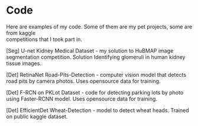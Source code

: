 # Code

Here are examples of my code. Some of them are my pet projects, some are from kaggle  
competitions that I took part in.

[Seg] U-net Kidney Medical Dataset - my solution to HuBMAP image segmentation competition. Solution Identifying glomeruli in human kidney tissue images.

[Det] RetinaNet Road-Pits-Detection - computer vision model that detects road pits by camera photos. Uses opensource data for training.

[Det] F-RCN on PKLot Dataset - code for detecting parking lots by photo using Faster-RCNN model. Uses opensource data for training.

[Det] EfficientDet Wheat-Detection - model to detect wheat heads. Trained on public kaggle dataset.










